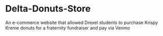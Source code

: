 # Delta-Donuts-Store
An e-commerce website that allowed Drexel students to purchase Krispy Kreme donuts for a fraternity fundraiser and pay via Venmo
